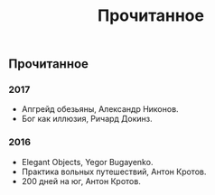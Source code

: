 ﻿---
title: Прочитанное
permalink: /books/
layout: page
---

## Прочитанное

### 2017

- Апгрейд обезьяны, Александр Никонов. 
- Бог как иллюзия, Ричард Докинз.

### 2016

- Elegant Objects, Yegor Bugayenko.
- Практика вольных путешествий, Антон Кротов.
- 200 дней на юг, Антон Кротов.


